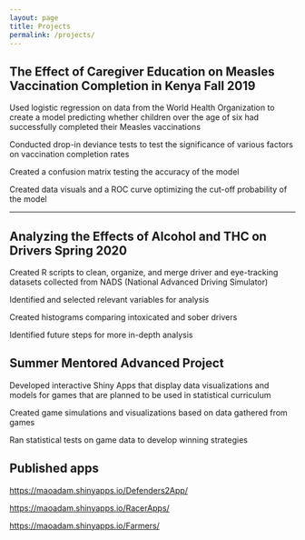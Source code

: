 ```yaml
---
layout: page
title: Projects
permalink: /projects/
---
```


## The Effect of Caregiver Education on Measles Vaccination Completion in Kenya Fall 2019

Used logistic regression on data from the World Health Organization to create a model predicting whether
children over the age of six had successfully completed their Measles vaccinations

Conducted drop-in deviance tests to test the significance of various factors on vaccination completion rates

Created a confusion matrix testing the accuracy of the model

Created data visuals and a ROC curve optimizing the cut-off probability of the model

-------------------------------------------------------------------------------------------------------------------------------------

## Analyzing the Effects of Alcohol and THC on Drivers Spring 2020

Created R scripts to clean, organize, and merge driver and eye-tracking datasets collected from NADS (National Advanced Driving Simulator)

Identified and selected relevant variables for analysis

Created histograms comparing intoxicated and sober drivers

Identified future steps for more in-depth analysis

## Summer Mentored Advanced Project

Developed interactive Shiny Apps that display data visualizations and models for games that are planned to be used in statistical curriculum

Created game simulations and visualizations based on data gathered from games

Ran statistical tests on game data to develop winning strategies

## Published apps 
https://maoadam.shinyapps.io/Defenders2App/  

https://maoadam.shinyapps.io/RacerApps/

https://maoadam.shinyapps.io/Farmers/